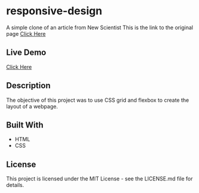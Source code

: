 # responsive-design

A simple clone of an article from New Scientist
This is the link to the original page [Click Here](https://www.newscientist.com/article/2286218-ancient-lake-in-marss-gale-crater-may-have-actually-been-a-small-pond/)

## Live Demo

[Click Here](https://camsz27.github.io/positioning-floating-elements/)

## Description

The objective of this project was to use CSS grid and flexbox to create the layout of a webpage.

## Built With

- HTML
- CSS

## License

This project is licensed under the MIT License - see the LICENSE.md file for details.
